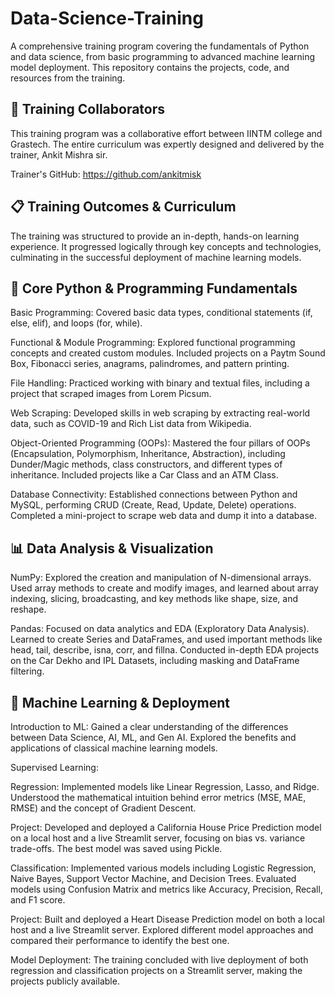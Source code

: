 # Data-Science-Training
A comprehensive training program covering the fundamentals of Python and data science, from basic programming to advanced machine learning model deployment. This repository contains the projects, code, and resources from the training.

## 🤝 Training Collaborators
This training program was a collaborative effort between IINTM college and Grastech. The entire curriculum was expertly designed and delivered by the trainer, Ankit Mishra sir.

Trainer's GitHub: https://github.com/ankitmisk

## 📋 Training Outcomes & Curriculum
The training was structured to provide an in-depth, hands-on learning experience. It progressed logically through key concepts and technologies, culminating in the successful deployment of machine learning models.

## 🐍 Core Python & Programming Fundamentals
Basic Programming: Covered basic data types, conditional statements (if, else, elif), and loops (for, while).

Functional & Module Programming: Explored functional programming concepts and created custom modules. Included projects on a Paytm Sound Box, Fibonacci series, anagrams, palindromes, and pattern printing.

File Handling: Practiced working with binary and textual files, including a project that scraped images from Lorem Picsum.

Web Scraping: Developed skills in web scraping by extracting real-world data, such as COVID-19 and Rich List data from Wikipedia.

Object-Oriented Programming (OOPs): Mastered the four pillars of OOPs (Encapsulation, Polymorphism, Inheritance, Abstraction), including Dunder/Magic methods, class constructors, and different types of inheritance. Included projects like a Car Class and an ATM Class.

Database Connectivity: Established connections between Python and MySQL, performing CRUD (Create, Read, Update, Delete) operations. Completed a mini-project to scrape web data and dump it into a database.

## 📊 Data Analysis & Visualization
NumPy: Explored the creation and manipulation of N-dimensional arrays. Used array methods to create and modify images, and learned about array indexing, slicing, broadcasting, and key methods like shape, size, and reshape.

Pandas: Focused on data analytics and EDA (Exploratory Data Analysis). Learned to create Series and DataFrames, and used important methods like head, tail, describe, isna, corr, and fillna. Conducted in-depth EDA projects on the Car Dekho and IPL Datasets, including masking and DataFrame filtering.

## 🤖 Machine Learning & Deployment
Introduction to ML: Gained a clear understanding of the differences between Data Science, AI, ML, and Gen AI. Explored the benefits and applications of classical machine learning models.

Supervised Learning:

Regression: Implemented models like Linear Regression, Lasso, and Ridge. Understood the mathematical intuition behind error metrics (MSE, MAE, RMSE) and the concept of Gradient Descent.

Project: Developed and deployed a California House Price Prediction model on a local host and a live Streamlit server, focusing on bias vs. variance trade-offs. The best model was saved using Pickle.

Classification: Implemented various models including Logistic Regression, Naive Bayes, Support Vector Machine, and Decision Trees. Evaluated models using Confusion Matrix and metrics like Accuracy, Precision, Recall, and F1 score.

Project: Built and deployed a Heart Disease Prediction model on both a local host and a live Streamlit server. Explored different model approaches and compared their performance to identify the best one.

Model Deployment: The training concluded with live deployment of both regression and classification projects on a Streamlit server, making the projects publicly available.
